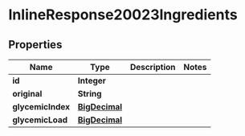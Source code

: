 

# InlineResponse20023Ingredients

## Properties

Name | Type | Description | Notes
------------ | ------------- | ------------- | -------------
**id** | **Integer** |  | 
**original** | **String** |  | 
**glycemicIndex** | [**BigDecimal**](BigDecimal.md) |  | 
**glycemicLoad** | [**BigDecimal**](BigDecimal.md) |  | 




